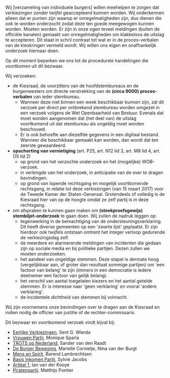 Wij [verzameling van individuele burgers] willen meehelpen te zorgen dat verkiezingen zonder twijfel geaccepteerd kunnen worden. Wij onderkennen alleen dat er punten zijn waarop er <!--gebreken-->onregelmatigheden zijn, dus dienen die ook te worden <!--aangeven--> onderzocht zodat deze ten goede <!--verbeterd-->meegewogen kunnen worden. Moeten worden. Er zijn in onze ogen teveel meldingen (buiten de offici&euml;le kanalen) gemaakt van onregelmatigheden om klakkeloos de uitslag te accepteren. Dit staat in schril contrast tot wat er in de proces-verbalen van de kieskringen vermeld wordt. Wij willen ons eigen en onafhankelijk onderzoek hiernaar doen.

Op dit moment beperken we ons tot de procedurele handelingen die voortkomen uit dit bezwaar.

Wij verzoeken:

- de Kiesraad, de voorzitters van de hoofdstembureaus en de burgemeesters om directe verstrekking van de **(circa 9000) proces-verbalen** van ieder stembureau.
	- Wanneer deze niet binnen een week beschikbaar kunnen zijn, zal dit verzoek per direct per ontbrekend stembureau worden omgezet in een verzoek volgens de Wet Openbaarheid van Bestuur. Evenals dat moet worden aangenomen dat (het deel van) de uitslag voortkomend uit dat stembureau als ongeldig moet worden beschouwd.
	- Er is ook behoefte aan diezelfde gegevens in een digitaal bestand. Wanneer die beschikbaar gemaakt kan worden, dan wordt dat ten zeerste gewaardeerd.
- **opschorting van vernietiging** (art. P25, art. N12 lid 3, art. M8 lid 4, art. O5 lid 2)
	- op grond van het verzochte onderzoek en het (mogelijke) WOB-verzoek.
	- in verlengde van het onderzoek, in anticipatie van de over te dragen bevindingen.
	- op grond van lopende rechtsgang en mogelijk voortkomende rechtsgang, in relatie tot deze verkiezingen (van 15 maart 2017) voor de Tweede Kamer der Staten-Generaal. Grotendeels of volledig is de Kiesraad hier van op de hoogte omdat ze zelf partij is in deze rechtsgang.
- om afspraken te kunnen gaan maken om **(steekproefsgewijs) stembiljet-onderzoek** te gaan doen. Wij zullen de nadruk leggen op:
	- tegenwerking in de bemachtiging van de ondersteuningsverklaring. Dit heeft diverse gemeenten op een 'zwarte lijst' geplaatst. Er zijn hierdoor ook twijfels ontstaan omtrent het integer verloop gedurende de verkiezingsdag zelf.
	- de meerdere en alarmerende meldingen van incidenten die gedaan zijn op sociale media en bij politieke partijen. Dezen zullen we moeten onderzoeken.
	- het aandeel van ongeldige stemmen. Deze stapel is dermate hoog (vergelijkbaar aan, of groter dan resultaat sommige partijen) om 'een factoor van belang' te zijn (immers in een democratie is iedere deelnemer een factoor van gelijk belang).
	- het verschil van aantal toegelaten kiezers en het aantal getelde stemmen. Er is interesse naar 'geen verklaring' en vooral 'andere verklaring'.
	- de incidentele dichtheid van stemmen bij volmacht.

Wij zijn voornemens onze bevindingen over te dragen aan de Kiesraad en indien nodig de officier van justitie of de rechter-commissaris.

Dit bezwaar en voortkomend verzoek vindt bijval bij:

* [Eerlijke Verkiezingen](http://eerlijkeverkiezingen.nl/), Sent G. Wierda
* [Vrouwen Partij](http://vrouwenpartij.nl/), Monique Sparla
* [TROTS op Nederland](http://trotsnl.nl/), Sander van den Raadt
* [De Burger Beweging](http://deburgerbeweging.nl/), Marielle Cornielje, Nina van der Burgt
* [Mens en Spirit](http://www.mensenspirit.nl/), Barend Lambrechtsen
* [Basis Inkomen Partij](http://basisinkomenpartij.nl/), Sylvie Jacobs
* [Artikel 1](http://www.artikel1.org/), Ian van der Kooye
* [Piratenpartij](http://piratenpartij.nl/), Matthijs Pontier
